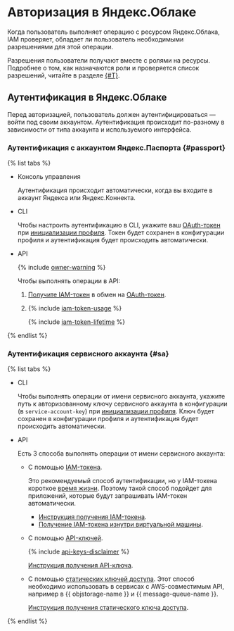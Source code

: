 # Авторизация в Яндекс.Облаке

Когда пользователь выполняет операцию с ресурсом Яндекс.Облака, IAM проверяет, обладает ли пользователь необходимыми разрешениями для этой операции.

Разрешения пользователи получают вместе с ролями на ресурсы. Подробнее о том, как назначаются роли и проверяется список разрешений, читайте в разделе [{#T}](../access-control/index.md).

## Аутентификация в Яндекс.Облаке

Перед авторизацией, пользователь должен аутентифицироваться — войти под своим аккаунтом. Аутентификация происходит по-разному в зависимости от типа аккаунта и используемого интерфейса.

### Аутентификация с аккаунтом Яндекс.Паспорта {#passport}

{% list tabs %}

- Консоль управления

  Аутентификация происходит автоматически, когда вы входите в аккаунт Яндекса или Яндекс.Коннекта.

- CLI

  Чтобы настроить аутентификацию в CLI, укажите ваш [OAuth-токен](oauth-token.md) при [инициализации профиля](../../../cli/quickstart.md#initialize). Токен будет сохранен в конфигурации профиля и аутентификация будет происходить автоматически.

- API

  {% include [owner-warning](../../../_includes/iam/owner-warning.md) %}

  Чтобы выполнять операции в API:

  1. [Получите IAM-токен](../../operations/iam-token/create.md) в обмен на [OAuth-токен](oauth-token.md).
  2. {% include [iam-token-usage](../../../_includes/iam-token-usage.md) %}

      {% include [iam-token-lifetime](../../../_includes/iam-token-lifetime.md) %}

{% endlist %}


### Аутентификация сервисного аккаунта {#sa}

{% list tabs %}

- CLI

  Чтобы выполнять операции от имени сервисного аккаунта, укажите путь к авторизованному ключу сервисного аккаунта в конфигурации (в `service-account-key`) при [инициализации профиля](../../../cli/quickstart.md#initialize). Ключ будет сохранен в конфигурации профиля и аутентификация будет происходить автоматически.

- API

  Есть 3 способа выполнять операции от имени сервисного аккаунта:

  * С помощью [IAM-токена](iam-token.md).

      Это рекомендуемый способ аутентификации, но у IAM-токена короткое [время жизни](iam-token.md#lifetime). Поэтому такой способ подойдет для приложений, которые будут запрашивать IAM-токен автоматически.

      * [Инструкция получения IAM-токена](../../operations/iam-token/create-for-sa.md).
      * [Получение IAM-токена изнутри виртуальной машины](../../../compute/operations/vm-connect/auth-inside-vm.md).
  * С помощью [API-ключей](api-key).

      {% include [api-keys-disclaimer](../../../_includes/iam/api-keys-disclaimer.md) %}

      [Инструкция получения API-ключа](../../operations/api-key/create.md).
  * С помощью [статических ключей доступа](access-key.md). Этот способ необходимо использовать в сервисах с AWS-совместимым API, например в {{ objstorage-name }} и {{ message-queue-name }}.

      [Инструкция получения статического ключа доступа](../../operations/sa/create-access-key.md).

{% endlist %}
